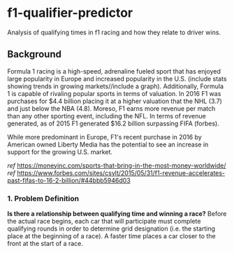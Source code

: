 # f1-qualifier-predictor
Analysis of qualifying times in f1 racing and how they relate to driver wins.

## Background

Formula 1 racing is a high-speed, adrenaline fueled sport that has enjoyed large popularity in Europe and increased popularity in the U.S. (include stats showing trends in growing markets//include a graph). Additionally, Formula 1 is capable of rivaling popular sports in terms of valuation. In 2016 F1 was purchases for $4.4 billion placing it at a higher valuation that the NHL (3.7) and just below the NBA (4.8). Moreso, F1 earns more revenue per match than any other sporting event, including the NFL. In terms of revenue generated, as of 2015 F1 generated $16.2 billion surpassing FIFA (forbes).

While more predominant in Europe, F1's recent purchase in 2016 by American owned Liberty Media has the potential to see an increase in support for the growing U.S. market.

*ref* https://moneyinc.com/sports-that-bring-in-the-most-money-worldwide/
*ref* https://www.forbes.com/sites/csylt/2015/05/31/f1-revenue-accelerates-past-fifas-to-16-2-billion/#44bbb5946d03

### 1. Problem Definition
  **Is there a relationship between qualifying time and winning a race?**
  Before the actual race begins, each car that will participate must complete qualifying rounds in order to determine grid designation (i.e. the starting place at the beginning of a race). A faster time places a car closer to the front at the start of a race. 
